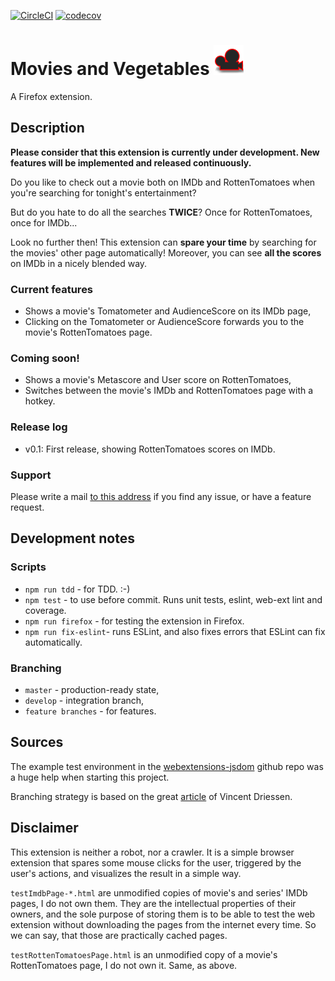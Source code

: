 [![CircleCI](https://circleci.com/gh/gergooo/MoviesAndVegetables/tree/rotten-score-on-imdb.svg?style=svg&circle-token=deac9a2ced9ed3937ff44eb0f9cf3f63aa6bff08)](https://circleci.com/gh/gergooo/MoviesAndVegetables/tree/rotten-score-on-imdb)  [![codecov](https://codecov.io/gh/gergooo/MoviesAndVegetables/branch/rotten-score-on-imdb/graph/badge.svg?token=nUY2twqHRv)](https://codecov.io/gh/gergooo/MoviesAndVegetables/branch/rotten-score-on-imdb)


# Movies and Vegetables ![Icon](src/icons/icon-48.png)
A Firefox extension.

## Description
**Please consider that this extension is currently under development. New features will be implemented and released continuously.**

Do you like to check out a movie both on IMDb and RottenTomatoes when you're searching for tonight's entertainment?

But do you hate to do all the searches **TWICE**? Once for RottenTomatoes, once for IMDb...

Look no further then! This extension can **spare your time** by searching for the movies' other page automatically! Moreover, you can see **all the scores** on IMDb in a nicely blended way.

### Current features
- Shows a movie's Tomatometer and AudienceScore on its IMDb page,
- Clicking on the Tomatometer or AudienceScore forwards you to the movie's RottenTomatoes page.

### Coming soon!
- Shows a movie's Metascore and User score on RottenTomatoes,
- Switches between the movie's IMDb and RottenTomatoes page with a hotkey.

### Release log
- v0.1: First release, showing RottenTomatoes scores on IMDb.

### Support
Please write a mail [to this address](mailto:sw.gergo.abraham@gmail.com) if you find any issue, or have a feature request.

## Development notes
### Scripts
- `npm run tdd` - for TDD. :-)
- `npm test` - to use before commit. Runs unit tests, eslint, web-ext lint and coverage.
- `npm run firefox` - for testing the extension in Firefox.
- `npm run fix-eslint`- runs ESLint, and also fixes errors that ESLint can fix automatically.

### Branching
- `master` - production-ready state,
- `develop` - integration branch,
- `feature branches` - for features.

## Sources
The example test environment in the [webextensions-jsdom](https://github.com/webexts/webextensions-jsdom) github repo was a huge help when starting this project.

Branching strategy is based on the great [article](https://nvie.com/posts/a-successful-git-branching-model/) of Vincent Driessen.

## Disclaimer
This extension is neither a robot, nor a crawler. It is a simple browser extension that spares some mouse clicks for the user, triggered by the user's actions, and visualizes the result in a simple way.

`testImdbPage-*.html` are unmodified copies of movie's and series' IMDb pages, I do not own them. They are the intellectual properties of their owners, and the sole purpose of storing them is to be able to test the web extension without downloading the pages from the internet every time. So we can say, that those are practically cached pages.

`testRottenTomatoesPage.html` is an unmodified copy of a movie's RottenTomatoes page, I do not own it. Same, as above.
